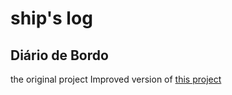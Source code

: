 # ship's log
## Diário de Bordo
the original project
Improved version of [this project](https://github.com/lumafepe/hackathon20-21)
